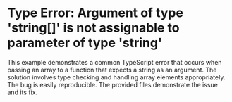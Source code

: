 # Type Error: Argument of type 'string[]' is not assignable to parameter of type 'string'
This example demonstrates a common TypeScript error that occurs when passing an array to a function that expects a string as an argument. The solution involves type checking and handling array elements appropriately.  The bug is easily reproducible. The provided files demonstrate the issue and its fix.